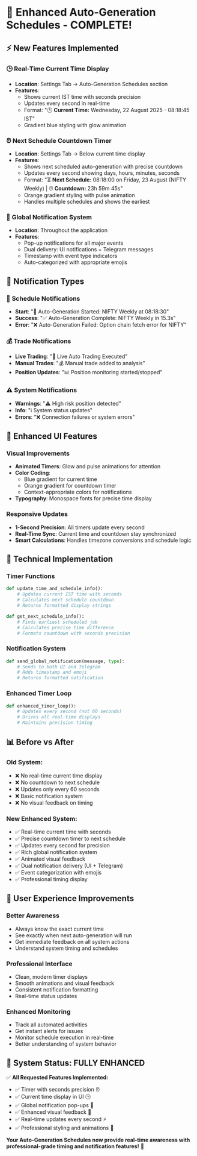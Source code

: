 # 🚀 Enhanced Auto-Generation Schedules - COMPLETE!

## ⚡ **New Features Implemented**

### 🕒 **Real-Time Current Time Display**
- **Location**: Settings Tab → Auto-Generation Schedules section
- **Features**: 
  - Shows current IST time with seconds precision
  - Updates every second in real-time
  - Format: "🕒 **Current Time:** Wednesday, 22 August 2025 - 08:18:45 IST"
  - Gradient blue styling with glow animation

### ⏰ **Next Schedule Countdown Timer**
- **Location**: Settings Tab → Below current time display
- **Features**:
  - Shows next scheduled auto-generation with precise countdown
  - Updates every second showing days, hours, minutes, seconds
  - Format: "⏳ **Next Schedule:** 08:18:00 on Friday, 23 August (NIFTY Weekly) | ⏰ **Countdown:** 23h 59m 45s"
  - Orange gradient styling with pulse animation
  - Handles multiple schedules and shows the earliest

### 📢 **Global Notification System**
- **Location**: Throughout the application
- **Features**:
  - Pop-up notifications for all major events
  - Dual delivery: UI notifications + Telegram messages
  - Timestamp with event type indicators
  - Auto-categorized with appropriate emojis

## 🎯 **Notification Types**

### 📅 **Schedule Notifications**
- **Start**: "📅 Auto-Generation Started: NIFTY Weekly at 08:18:30"
- **Success**: "✅ Auto-Generation Complete: NIFTY Weekly in 15.3s"
- **Error**: "❌ Auto-Generation Failed: Option chain fetch error for NIFTY"

### 💰 **Trade Notifications**
- **Live Trading**: "🔴 Live Auto Trading Executed"
- **Manual Trades**: "💰 Manual trade added to analysis"
- **Position Updates**: "📊 Position monitoring started/stopped"

### ⚠️ **System Notifications**
- **Warnings**: "⚠️ High risk position detected"
- **Info**: "ℹ️ System status updates"
- **Errors**: "❌ Connection failures or system errors"

## 🎨 **Enhanced UI Features**

### **Visual Improvements**
- **Animated Timers**: Glow and pulse animations for attention
- **Color Coding**: 
  - Blue gradient for current time
  - Orange gradient for countdown timer
  - Context-appropriate colors for notifications
- **Typography**: Monospace fonts for precise time display

### **Responsive Updates**
- **1-Second Precision**: All timers update every second
- **Real-Time Sync**: Current time and countdown stay synchronized
- **Smart Calculations**: Handles timezone conversions and schedule logic

## 🔧 **Technical Implementation**

### **Timer Functions**
```python
def update_time_and_schedule_info():
    # Updates current IST time with seconds
    # Calculates next schedule countdown
    # Returns formatted display strings

def get_next_schedule_info():
    # Finds earliest scheduled job
    # Calculates precise time difference
    # Formats countdown with seconds precision
```

### **Notification System**
```python
def send_global_notification(message, type):
    # Sends to both UI and Telegram
    # Adds timestamp and emoji
    # Returns formatted notification
```

### **Enhanced Timer Loop**
```python
def enhanced_timer_loop():
    # Updates every second (not 60 seconds)
    # Drives all real-time displays
    # Maintains precision timing
```

## 📊 **Before vs After**

### **Old System:**
- ❌ No real-time current time display
- ❌ No countdown to next schedule
- ❌ Updates only every 60 seconds
- ❌ Basic notification system
- ❌ No visual feedback on timing

### **New Enhanced System:**
- ✅ Real-time current time with seconds
- ✅ Precise countdown timer to next schedule
- ✅ Updates every second for precision
- ✅ Rich global notification system
- ✅ Animated visual feedback
- ✅ Dual notification delivery (UI + Telegram)
- ✅ Event categorization with emojis
- ✅ Professional timing display

## 🎯 **User Experience Improvements**

### **Better Awareness**
- Always know the exact current time
- See exactly when next auto-generation will run
- Get immediate feedback on all system actions
- Understand system timing and schedules

### **Professional Interface**
- Clean, modern timer displays
- Smooth animations and visual feedback
- Consistent notification formatting
- Real-time status updates

### **Enhanced Monitoring**
- Track all automated activities
- Get instant alerts for issues
- Monitor schedule execution in real-time
- Better understanding of system behavior

## 🚀 **System Status: FULLY ENHANCED**

✅ **All Requested Features Implemented:**
- ✅ Timer with seconds precision ⏰
- ✅ Current time display in UI 🕒
- ✅ Global notification pop-ups 📢
- ✅ Enhanced visual feedback 🎨
- ✅ Real-time updates every second ⚡
- ✅ Professional styling and animations 🌟

**Your Auto-Generation Schedules now provide real-time awareness with professional-grade timing and notification features!** 🎯

